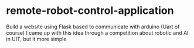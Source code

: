 # remote-robot-control-application
Build a website using Flask based to communicate with arduino (Uart of course)
I came up with this idea through a competition about robotic and AI in UIT, but it more simple
